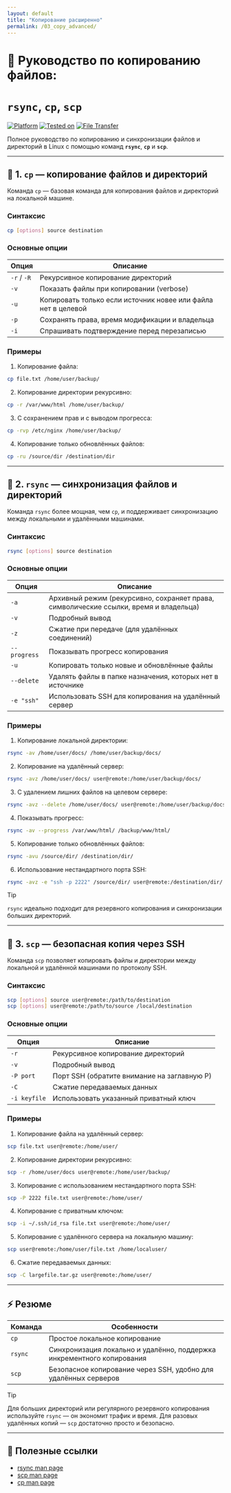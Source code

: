 ```yaml
---
layout: default
title: "Копирование расширенно"
permalink: /03_copy_advanced/
---
```



# 📂 Руководство по копированию файлов: <br> 
# `rsync`, `cp`, `scp`

[![Platform](https://img.shields.io/badge/platform-Linux-lightgrey?style=flat-square&logo=linux)]()
[![Tested on](https://img.shields.io/badge/tested%20on-Ubuntu%2024.04%20|%20Debian%2012-orange?style=flat-square)]()
[![File Transfer](https://img.shields.io/badge/Transfer-rsync%20|%20scp%20|%20cp-blue?style=flat-square)]()

Полное руководство по копированию и синхронизации файлов и директорий в Linux с помощью команд **`rsync`**, **`cp`** и **`scp`**.  

---

## 🔹 1. `cp` — копирование файлов и директорий

Команда `cp` — базовая команда для копирования файлов и директорий на локальной машине.

### Синтаксис
```bash
cp [options] source destination
````

### Основные опции

| Опция       | Описание                                                      |
| ----------- | ------------------------------------------------------------- |
| `-r` / `-R` | Рекурсивное копирование директорий                            |
| `-v`        | Показать файлы при копировании (verbose)                      |
| `-u`        | Копировать только если источник новее или файла нет в целевой |
| `-p`        | Сохранять права, время модификации и владельца                |
| `-i`        | Спрашивать подтверждение перед перезаписью                    |

### Примеры

1. Копирование файла:

```bash
cp file.txt /home/user/backup/
```

2. Копирование директории рекурсивно:

```bash
cp -r /var/www/html /home/user/backup/
```

3. С сохранением прав и с выводом прогресса:

```bash
cp -rvp /etc/nginx /home/user/backup/
```

4. Копирование только обновлённых файлов:

```bash
cp -ru /source/dir /destination/dir
```

---

## 🔹 2. `rsync` — синхронизация файлов и директорий

Команда `rsync` более мощная, чем `cp`, и поддерживает синхронизацию между локальными и удалёнными машинами.

### Синтаксис

```bash
rsync [options] source destination
```

### Основные опции

| Опция        | Описание                                                                              |
| ------------ | ------------------------------------------------------------------------------------- |
| `-a`         | Архивный режим (рекурсивно, сохраняет права, символические ссылки, время и владельца) |
| `-v`         | Подробный вывод                                                                       |
| `-z`         | Сжатие при передаче (для удалённых соединений)                                        |
| `--progress` | Показывать прогресс копирования                                                       |
| `-u`         | Копировать только новые и обновлённые файлы                                           |
| `--delete`   | Удалять файлы в папке назначения, которых нет в источнике                             |
| `-e "ssh"`   | Использовать SSH для копирования на удалённый сервер                                  |

### Примеры

1. Копирование локальной директории:

```bash
rsync -av /home/user/docs/ /home/user/backup/docs/
```

2. Копирование на удалённый сервер:

```bash
rsync -avz /home/user/docs/ user@remote:/home/user/backup/docs/
```

3. С удалением лишних файлов на целевом сервере:

```bash
rsync -avz --delete /home/user/docs/ user@remote:/home/user/backup/docs/
```

4. Показывать прогресс:

```bash
rsync -av --progress /var/www/html/ /backup/www/html/
```

5. Копирование только обновлённых файлов:

```bash
rsync -avu /source/dir/ /destination/dir/
```

6. Использование нестандартного порта SSH:

```bash
rsync -avz -e "ssh -p 2222" /source/dir/ user@remote:/destination/dir/
```

> [!TIP]
> `rsync` идеально подходит для резервного копирования и синхронизации больших директорий.

---

## 🔹 3. `scp` — безопасная копия через SSH

Команда `scp` позволяет копировать файлы и директории между локальной и удалённой машинами по протоколу SSH.

### Синтаксис

```bash
scp [options] source user@remote:/path/to/destination
scp [options] user@remote:/path/to/source /local/destination
```

### Основные опции

| Опция        | Описание                                    |
| ------------ | ------------------------------------------- |
| `-r`         | Рекурсивное копирование директорий          |
| `-v`         | Подробный вывод                             |
| `-P port`    | Порт SSH (обратите внимание на заглавную P) |
| `-C`         | Сжатие передаваемых данных                  |
| `-i keyfile` | Использовать указанный приватный ключ       |

### Примеры

1. Копирование файла на удалённый сервер:

```bash
scp file.txt user@remote:/home/user/
```

2. Копирование директории рекурсивно:

```bash
scp -r /home/user/docs user@remote:/home/user/backup/
```

3. Копирование с использованием нестандартного порта SSH:

```bash
scp -P 2222 file.txt user@remote:/home/user/
```

4. Копирование с приватным ключом:

```bash
scp -i ~/.ssh/id_rsa file.txt user@remote:/home/user/
```

5. Копирование с удалённого сервера на локальную машину:

```bash
scp user@remote:/home/user/file.txt /home/localuser/
```

6. Сжатие передаваемых данных:

```bash
scp -C largefile.tar.gz user@remote:/home/user/
```

---

## ⚡ Резюме

| Команда | Особенности                                                            |
| ------- | ---------------------------------------------------------------------- |
| `cp`    | Простое локальное копирование                                          |
| `rsync` | Синхронизация локально и удалённо, поддержка инкрементного копирования |
| `scp`   | Безопасное копирование через SSH, удобно для удалённых серверов        |

> [!TIP]
> Для больших директорий или регулярного резервного копирования используйте `rsync` — он экономит трафик и время.
> Для разовых удалённых копий — `scp` достаточно просто и безопасно.

---

## 🔗 Полезные ссылки

* [rsync man page](https://linux.die.net/man/1/rsync)
* [scp man page](https://linux.die.net/man/1/scp)
* [cp man page](https://linux.die.net/man/1/cp)

```
